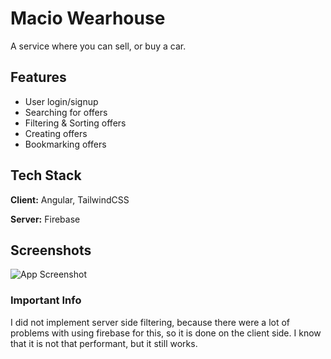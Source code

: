# Macio Wearhouse

A service where you can sell, or buy a car.

## Features

-   User login/signup
-   Searching for offers
-   Filtering & Sorting offers
-   Creating offers
-   Bookmarking offers

## Tech Stack

**Client:** Angular, TailwindCSS

**Server:** Firebase

## Screenshots

![App Screenshot](https://via.placeholder.com/468x300?text=App+Screenshot+Here)

### Important Info

I did not implement server side filtering, because there were a lot of problems with using firebase for this, so it is done on the client side. I know that it is not that performant, but it still works.
